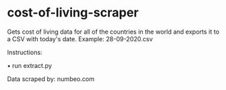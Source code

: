 # cost-of-living-scraper

Gets cost of living data for all of the countries in the world and exports it to a CSV with today's date.
Example: 28-09-2020.csv

Instructions:

• run extract.py

Data scraped by: numbeo.com
